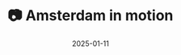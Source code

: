 ---
title: '📷 Amsterdam in motion'
date: '2025-01-11'
image: 'https://cdn.diblasio.social/static/photos/2025/20250111_125558.jpg'
alt_text: "People walking near the Victoria Hotel in Amsterdam with tram wires above."
tags:
  - "#Photography"
  - "#Amsterdam"
  - "#Netherlands"
  - "#Cityscape"
  - "#StreetPhotography"
  - "#Architecture"
  - "#Fujifilm"
  - "#FujiFilmXT20"
  - "#Travel"
  - "#UrbanExploration"
description: ''
created_date: '2025-01-11'
location: "Fietsenstalling Stationsplein, Sint Nicolaasbrug, Centrum, Amsterdam, Noord-Holland, Nederland, 1012 AC, Nederland"
exif_data: "FUJIFILM X-T20 XF27mmF2.8 (1/125 | f/11 | ISO 100)"
draft: false
---